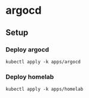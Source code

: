 # argocd

## Setup

### Deploy argocd

```shell
kubectl apply -k apps/argocd
```

### Deploy homelab


```shell
kubectl apply -k apps/homelab
```
